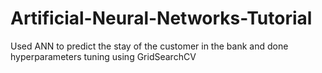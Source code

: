 # Artificial-Neural-Networks-Tutorial
Used ANN to predict the stay of the customer in the bank and done hyperparameters tuning using GridSearchCV


